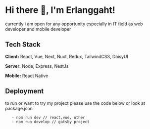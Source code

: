 
# Hi there 👋, I'm Erlanggaht!

currently i am open for any opportunity especially in IT field as web developer and mobile developer


## Tech Stack

**Client:** React, Vue, Next, Nuxt, Redux, TailwindCSS, DaisyUI

**Server:** Node, Express, NestJs

**Mobile:** React Native


## Deployment

to run or want to try my project please use the code below or look at package.json

```bash
   - npm run dev // react,vue, other
   - npm run develop // gatsby project
```


